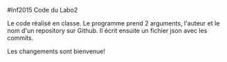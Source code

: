 #Inf2015 Code du Labo2

Le code réalisé en classe.
Le programme prend 2 arguments, l'auteur et le nom d'un repository sur Github. 
Il écrit ensuite un fichier json avec les commits.

Les changements sont bienvenue!
